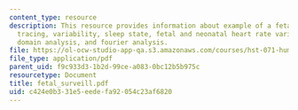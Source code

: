 ```yaml
---
content_type: resource
description: This resource provides information about example of a fetal heart rate
  tracing, variability, sleep state, fetal and neonatal heart rate variability, time
  domain analysis, and fourier analysis.
file: https://ol-ocw-studio-app-qa.s3.amazonaws.com/courses/hst-071-human-reproductive-biology-fall-2005/c424e0b331e5eedefa92054c23af6820_fetal_surveill.pdf
file_type: application/pdf
parent_uid: f9c933d3-1b2d-99ce-a083-0bc12b5b975c
resourcetype: Document
title: fetal_surveill.pdf
uid: c424e0b3-31e5-eede-fa92-054c23af6820
---
```

